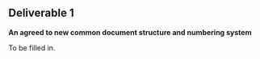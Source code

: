 ## Deliverable 1

**An agreed to new common document structure and numbering system**

To be filled in.
